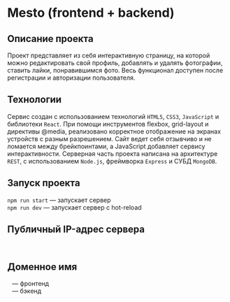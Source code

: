 # Mesto (frontend + backend)

## Описание проекта
Проект представляет из себя интерактивную страницу, на которой можно редактировать свой профиль, добавлять и удалять фотографии, ставить лайки, понравившимся фото. Весь функционал доступен после регистрации и авторизации пользователя.

## Технологии
Сервис создан с использованием технологий `HTML5`, `CSS3`, `JavaScript` и библиотеки `React`. При помощи инструментов flexbox, grid-layout и директивы @media, реализовано корректное отображение на экранах устройств с разным разрешением. Сайт ведет себя отзывчиво и не ломается между брейкпоинтами, а JavaScript добавляет сервису интерактивности. Серверная часть проекта написана на архитектуре `REST`, с использованием `Node.js`, фреймворка `Express` и СУБД `MongoDB`.

## Запуск проекта

`npm run start` — запускает сервер   
`npm run dev` — запускает сервер с hot-reload

## Публичный IP-адрес сервера
` `

## Доменное имя
` ` — фронтенд   
` ` — бэкенд
